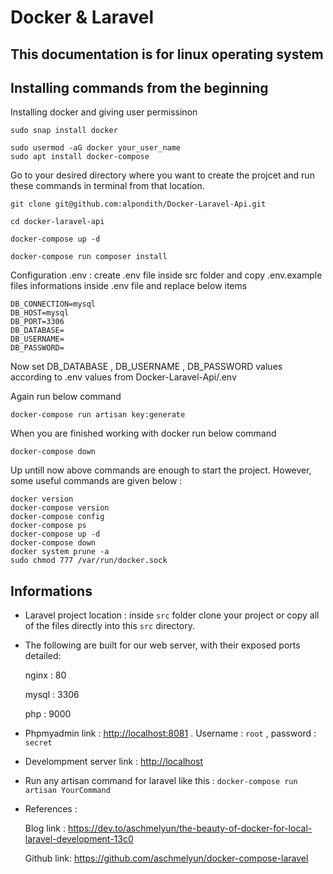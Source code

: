 # Docker & Laravel
  
## This documentation is for linux operating system   
  
## Installing commands from the beginning

  Installing docker and giving user permissinon

    sudo snap install docker

    sudo usermod -aG docker your_user_name
    sudo apt install docker-compose

  Go to your desired directory where you want to create the projcet and run these commands in terminal from that location.

    git clone git@github.com:alpondith/Docker-Laravel-Api.git

    cd docker-laravel-api

    docker-compose up -d

    docker-compose run composer install

  Configuration .env : create .env file inside src folder and copy .env.example files informations inside .env file and replace below items

    DB_CONNECTION=mysql
    DB_HOST=mysql
    DB_PORT=3306
    DB_DATABASE=
    DB_USERNAME=
    DB_PASSWORD=

  Now set DB_DATABASE , DB_USERNAME , DB_PASSWORD values according to .env values from Docker-Laravel-Api/.env  

  Again run below command

    docker-compose run artisan key:generate

  When you are finished working with docker run below command

    docker-compose down

  Up untill now above commands are enough to start the project. However, some useful commands are given below :

    docker version
    docker-compose version
    docker-compose config
    docker-compose ps
    docker-compose up -d
    docker-compose down
    docker system prune -a
    sudo chmod 777 /var/run/docker.sock

## Informations

- Laravel project location : inside `src` folder clone your project or copy all of the files directly into this `src` directory.

- The following are built for our web server, with their exposed ports detailed:
  
  nginx : 80

  mysql : 3306
  
  php : 9000

- Phpmyadmin link : <http://localhost:8081> . Username : `root` , password : `secret`

- Develompment server link : <http://localhost>

- Run any artisan command for laravel like this : `docker-compose run artisan YourCommand`

- References :

  Blog link : <https://dev.to/aschmelyun/the-beauty-of-docker-for-local-laravel-development-13c0>

  Github link: <https://github.com/aschmelyun/docker-compose-laravel>
